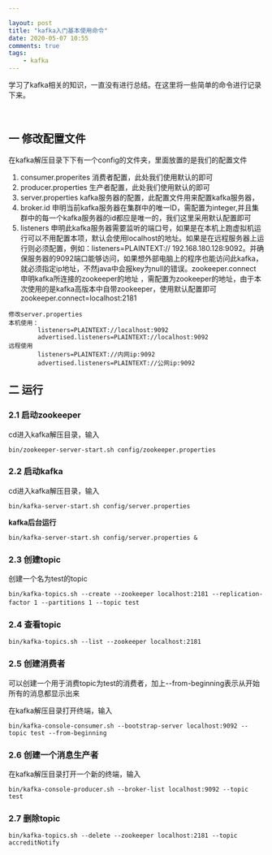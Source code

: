 ```yaml
---

layout: post
title: "kafka入门基本使用命令"
date: 2020-05-07 10:55
comments: true
tags: 
	- kafka
---
```




学习了kafka相关的知识，一直没有进行总结。在这里将一些简单的命令进行记录下来。

​    <!-- more -->

## 一 修改配置文件

在kafka解压目录下下有一个config的文件夹，里面放置的是我们的配置文件　　

1. consumer.properites 消费者配置，此处我们使用默认的即可
2. producer.properties 生产者配置，此处我们使用默认的即可
3. server.properties kafka服务器的配置，此配置文件用来配置kafka服务器，
4. broker.id 申明当前kafka服务器在集群中的唯一ID，需配置为integer,并且集群中的每一个kafka服务器的id都应是唯一的，我们这里采用默认配置即可
5. listeners 申明此kafka服务器需要监听的端口号，如果是在本机上跑虚拟机运行可以不用配置本项，默认会使用localhost的地址。如果是在远程服务器上运行则必须配置，例如：listeners=PLAINTEXT:// 192.168.180.128:9092。并确保服务器的9092端口能够访问，如果想外部电脑上的程序也能访问此kafka，就必须指定ip地址，不然java中会报key为null的错误。zookeeper.connect 申明kafka所连接的zookeeper的地址 ，需配置为zookeeper的地址，由于本次使用的是kafka高版本中自带zookeeper，使用默认配置即可zookeeper.connect=localhost:2181

```
修改server.properties
本机使用：
        listeners=PLAINTEXT://localhost:9092
        advertised.listeners=PLAINTEXT://localhost:9092 
远程使用
 		listeners=PLAINTEXT://内网ip:9092
        advertised.listeners=PLAINTEXT://公网ip:9092 
```

##  二 运行

### 2.1 启动zookeeper
cd进入kafka解压目录，输入

```
bin/zookeeper-server-start.sh config/zookeeper.properties
```

### 2.2 启动kafka

cd进入kafka解压目录，输入

```
bin/kafka-server-start.sh config/server.properties
```

**kafka后台运行**

```
bin/kafka-server-start.sh config/server.properties &
```

### 2.3 创建topic

创建一个名为test的topic　

```
bin/kafka-topics.sh --create --zookeeper localhost:2181 --replication-factor 1 --partitions 1 --topic test　
```

### 2.4 查看topic

```
bin/kafka-topics.sh --list --zookeeper localhost:2181
```

### 2.5 创建消费者

可以创建一个用于消费topic为test的消费者，加上--from-beginning表示从开始所有的消息都显示出来

在kafka解压目录打开终端，输入

```
bin/kafka-console-consumer.sh --bootstrap-server localhost:9092 --topic test --from-beginning
```

### 2.6 创建一个消息生产者

在kafka解压目录打开一个新的终端，输入

```
bin/kafka-console-producer.sh --broker-list localhost:9092 --topic test
```

### 2.7 删除topic

```
bin/kafka-topics.sh --delete --zookeeper localhost:2181 --topic accreditNotify
```





